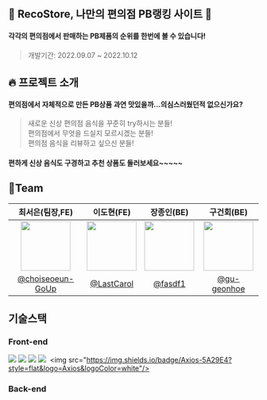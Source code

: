 

## 🍙 RecoStore, 나만의 편의점 PB랭킹 사이트 🍜
#### 각각의 편의점에서 판매하는 PB제품의 순위를 한번에 볼 수 있습니다! 
 > 개발기간: 2022.09.07 ~ 2022.10.12<br/>

## 🔥 프로젝트 소개
#### 편의점에서 자체적으로 만든 PB상품 과연 맛있을까...의심스러웠던적 없으신가요?<br/>
 > 새로운 신상 편의점 음식을 꾸준히 try하시는 분들!<br/>
 > 편의점에서 무엇을 드실지 모르시겠는 분들!<br/>
 > 편의점 음식을 리뷰하고 싶으신 분들!<br/>

#### 편하게 신상 음식도 구경하고 추천 상품도 둘러보세요~~~~~

## 👤Team
|최서은(팀장,FE)|이도현(FE)|장종인(BE)|구건회(BE)|
|:------:|:------:|:------:|:------:|
|<img src="https://user-images.githubusercontent.com/79019104/190109637-153e659d-aacb-46d3-9a31-d9753e4c1ece.png" width="100" height="100">|<img src="https://velog.velcdn.com/images/dhsm8100/post/569c78e8-434b-4d92-a4d6-fa16517cb05b/image.jpg" width="100" height="100">|<img src="https://velog.velcdn.com/images/dhsm8100/post/fb1f27c5-bbb9-4450-84e7-49bd0be7c39d/image.png" width="100" height="100">|<img src="https://velog.velcdn.com/images/dhsm8100/post/3e77b55d-9f96-47d1-8884-5a92f301d0be/image.png" width="100" height="100">||
|[@choiseoeun-GoUp](https://github.com/choiseoeun-GoUp)|[@LastCarol](https://github.com/LastCarol)|[@fasdf1](https://github.com/fasdf1)|[@gu-geonhoe](https://github.com/gu-geonhoe)||




## 기술스택 
### Front-end 
<img src="https://img.shields.io/badge/React-61DAFB?style=flat&logo=React&logoColor=white" /> <img src="https://img.shields.io/badge/React Query-FF4154?style=flat&logo=React Query&logoColor=white"/> <img src="https://img.shields.io/badge/styled-components-DB7093?style=flat&logo=styled-components&logoColor=white"/>  <img src="https://img.shields.io/badge/JavaScript-F7DF1E?style=flat&logo=JavaScript&logoColor=white"/>  <img src="https://img.shields.io/badge/Axios-5A29E4?style=flat&logo=Axios&logoColor=white"/>

### Back-end 
